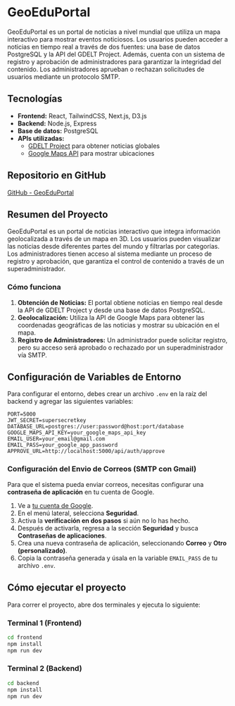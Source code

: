 # GeoEduPortal

GeoEduPortal es un portal de noticias a nivel mundial que utiliza un mapa interactivo para mostrar eventos noticiosos. Los usuarios pueden acceder a noticias en tiempo real a través de dos fuentes: una base de datos PostgreSQL y la API del GDELT Project. Además, cuenta con un sistema de registro y aprobación de administradores para garantizar la integridad del contenido. Los administradores aprueban o rechazan solicitudes de usuarios mediante un protocolo SMTP.

## Tecnologías

- **Frontend:** React, TailwindCSS, Next.js, D3.js
- **Backend:** Node.js, Express
- **Base de datos:** PostgreSQL
- **APIs utilizadas:**
  - [GDELT Project](https://www.gdeltproject.org/) para obtener noticias globales
  - [Google Maps API](https://developers.google.com/maps/documentation) para mostrar ubicaciones

## Repositorio en GitHub

[GitHub - GeoEduPortal](https://github.com/GersonSA01/GeoEduPortal)

## Resumen del Proyecto

GeoEduPortal es un portal de noticias interactivo que integra información geolocalizada a través de un mapa en 3D. Los usuarios pueden visualizar las noticias desde diferentes partes del mundo y filtrarlas por categorías. Los administradores tienen acceso al sistema mediante un proceso de registro y aprobación, que garantiza el control de contenido a través de un superadministrador.

### Cómo funciona

1. **Obtención de Noticias:** El portal obtiene noticias en tiempo real desde la API de GDELT Project y desde una base de datos PostgreSQL.
2. **Geolocalización:** Utiliza la API de Google Maps para obtener las coordenadas geográficas de las noticias y mostrar su ubicación en el mapa.
3. **Registro de Administradores:** Un administrador puede solicitar registro, pero su acceso será aprobado o rechazado por un superadministrador vía SMTP.

## Configuración de Variables de Entorno

Para configurar el entorno, debes crear un archivo `.env` en la raíz del backend y agregar las siguientes variables:

```plaintext
PORT=5000
JWT_SECRET=supersecretkey
DATABASE_URL=postgres://user:password@host:port/database
GOOGLE_MAPS_API_KEY=your_google_maps_api_key
EMAIL_USER=your_email@gmail.com
EMAIL_PASS=your_google_app_password
APPROVE_URL=http://localhost:5000/api/auth/approve
```

### **Configuración del Envio de Correos (SMTP con Gmail)**

Para que el sistema pueda enviar correos, necesitas configurar una **contraseña de aplicación** en tu cuenta de Google.

1. Ve a [tu cuenta de Google](https://myaccount.google.com/).
2. En el menú lateral, selecciona **Seguridad**.
3. Activa la **verificación en dos pasos** si aún no lo has hecho.
4. Después de activarla, regresa a la sección **Seguridad** y busca **Contraseñas de aplicaciones**.
5. Crea una nueva contraseña de aplicación, seleccionando **Correo** y **Otro (personalizado)**.
6. Copia la contraseña generada y úsala en la variable `EMAIL_PASS` de tu archivo `.env`.

## Cómo ejecutar el proyecto

Para correr el proyecto, abre dos terminales y ejecuta lo siguiente:

### Terminal 1 (Frontend)

```bash
cd frontend
npm install
npm run dev
```

### Terminal 2 (Backend)

```bash
cd backend
npm install
npm run dev
```


